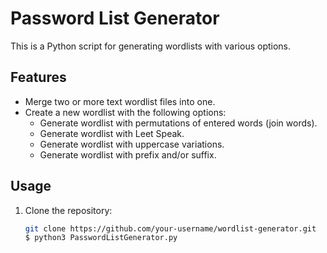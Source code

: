 # Password List Generator

This is a Python script for generating wordlists with various options.

## Features

- Merge two or more text wordlist files into one.
- Create a new wordlist with the following options:
  - Generate wordlist with permutations of entered words (join words).
  - Generate wordlist with Leet Speak.
  - Generate wordlist with uppercase variations.
  - Generate wordlist with prefix and/or suffix.

## Usage

1. Clone the repository:

   ```bash
   git clone https://github.com/your-username/wordlist-generator.git
   $ python3 PasswordListGenerator.py
